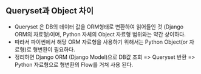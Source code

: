 
## Queryset과 Object 차이
- Queryset 은 DB의 데이터 값을 ORM형태로 변환하여 읽어들인 것 (Django ORM의 자료형)이며, Python 자체의 Object 자료형 범위와는 약간 상이하다.
- 따라서 파이썬에서 해당 ORM 자료형을 사용하기 위해서는 Python Object(or 자료형)로 형변환이 필요하다. 
- 정리하면 Django ORM (Django Model)으로 DB값 조회 => Queryset 반환 => Python 자료형으로 형변환의 Flow를 거쳐 사용 된다.